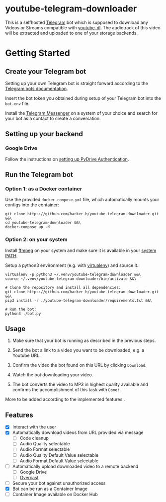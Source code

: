 # youtube-telegram-downloader

This is a selfhosted [Telegram](https://telegram.org/) bot which is supposed to download any Videos or Streams compatible with [youtube-dl](https://github.com/ytdl-org/youtube-dl).
The audiotrack of this video will be extracted and uploaded to one of your storage backends.


# Getting Started

## Create your Telegram bot

Setting up your own Telegram bot is straight forward according to the [Telegram bots documentation](https://core.telegram.org/bots).

Insert the bot token you obtained during setup of your Telegram bot into the `bot.env` file.

Install the [Telegram Messenger](https://telegram.org/) on a system of your choice and search for your bot as a contact to create a conversation.

## Setting up your backend

### Google Drive
Follow the instructions on [setting up PyDrive Authentication](https://pythonhosted.org/PyDrive/quickstart.html#authentication).

## Run the Telegram bot

### Option 1: as a Docker container
Use the provided `docker-compose.yml` file, which automatically mounts your configs into the container:
```
git clone https://github.com/hacker-h/youtube-telegram-downloader.git &&\
cd youtube-telegram-downloader &&\
docker-compose up -d
```

### Option 2: on your system
Install [ffmpeg](https://ffmpeg.org/) on your system and make sure it is available in your [system PATH](https://en.wikipedia.org/wiki/PATH_(variable)).

Setup a python3 environment (e.g. with [virtualenv](https://virtualenv.pypa.io/en/stable/)) and source it.:
```
virtualenv -p python3 ~/.venv/youtube-telegram-downloader &&\
source ~/.venv/youtube-telegram-downloader/bin/activate &&\

# Clone the repository and install all dependencies:
git clone https://github.com/hacker-h/youtube-telegram-downloader.git &&\
pip3 install -r ./youtube-telegram-downloader/requirements.txt &&\

# Run the bot:
python3 ./bot.py
```

## Usage

1. Make sure that your bot is running as described in the previous steps.

2. Send the bot a link to a video you want to be downloaded, e.g. a Youtube URL.

3. Confirm the video the bot found on this URL by clicking `Download`.

4. Watch the bot downloading your video.

5. The bot converts the video to MP3 in highest quality available and confirms the accomplishment of this task with `Done!`.

More to be added according to the implemented features..

## Features

- [x] Interact with the user
- [x] Automatically download videos from URL provided via message
    - [ ] Code cleanup
    - [ ] Audio Quality selectable
    - [ ] Audio Format selectable
    - [ ] Audio Quality Default Value selectable
    - [ ] Audio Format Default Value selectable
- [ ] Automatically upload downloaded video to a remote backend
    - [ ] Google Drive
    - [ ] [Overcast](https://overcast.fm/)
- [ ] Secure your bot against unauthorized access
- [x] Bot can be run as a Container Image
- [ ] Container Image available on Docker Hub
